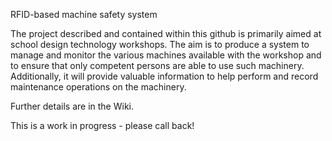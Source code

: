 RFID-based machine safety system


The project described and contained within this github is primarily aimed at school design technology workshops. The aim is to produce a system to manage and monitor the various machines available with the workshop and to ensure that only competent persons are able to use such machinery. Additionally, it will provide valuable information to help perform and record maintenance operations on the machinery.

Further details are in the Wiki.

This is a work in progress - please call back!
